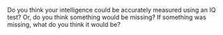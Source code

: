 Do you think your intelligence could be accurately measured using an IQ test?
Or, do you think something would be missing? If something was missing, what do
you think it would be?
